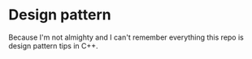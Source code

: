 # Design pattern

Because I'm not almighty and I can't remember everything this repo is design pattern tips in C++.
